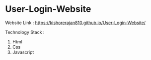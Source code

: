 # User-Login-Website

Website Link : https://kishorerajan810.github.io/User-Login-Website/

Technology Stack :

1) Html
2) Css
3) Javascript
